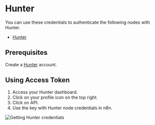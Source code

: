 # Hunter

You can use these credentials to authenticate the following nodes with Hunter.

- [Hunter](/integrations/nodes/n8n-nodes-base.hunter/)

## Prerequisites

Create a [Hunter](https://www.hunter.io/) account.

## Using Access Token

1. Access your Hunter dashboard.
2. Click on your profile icon on the top right.
3. Click on API.
4. Use the key with Hunter node credentials in n8n.

![Getting Hunter credentials](/_images/integrations/credentials/hunter/using-access-token.gif)
